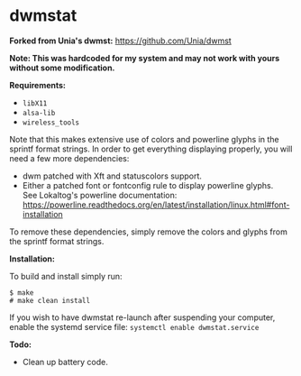dwmstat
====
**Forked from Unia's dwmst:** https://github.com/Unia/dwmst

**Note: This was hardcoded for my system and may not work with yours without some modification.**

**Requirements:**
* `libX11`
* `alsa-lib`
* `wireless_tools`

Note that this makes extensive use of colors and powerline glyphs in the sprintf format strings. In order to get everything displaying properly, you will need a few more dependencies:
* dwm patched with Xft and statuscolors support.
* Either a patched font or fontconfig rule to display powerline glyphs.  
See Lokaltog's powerline documentation: https://powerline.readthedocs.org/en/latest/installation/linux.html#font-installation

To remove these dependencies, simply remove the colors and glyphs from the sprintf format strings.

**Installation:**

To build and install simply run:

	$ make
	# make clean install

If you wish to have dwmstat re-launch after suspending your computer, enable the systemd service file:
`systemctl enable dwmstat.service`

**Todo:**
* Clean up battery code.
